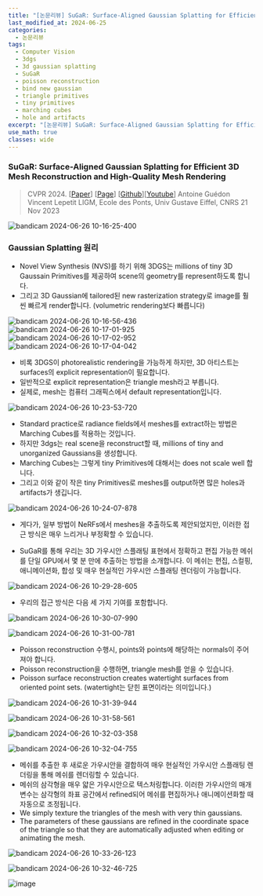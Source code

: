 ```yaml
---
title: "[논문리뷰] SuGaR: Surface-Aligned Gaussian Splatting for Efficient 3D Mesh Reconstruction and High-Quality Mesh Rendering"
last_modified_at: 2024-06-25
categories:
  - 논문리뷰
tags:
  - Computer Vision
  - 3dgs
  - 3d gaussian splatting
  - SuGaR
  - poisson reconstruction
  - bind new gaussian
  - triangle primitives
  - tiny primitives
  - marching cubes
  - hole and artifacts
excerpt: "[논문리뷰] SuGaR: Surface-Aligned Gaussian Splatting for Efficient 3D Mesh Reconstruction and High-Quality Mesh Rendering"
use_math: true
classes: wide
---
```


### SuGaR: Surface-Aligned Gaussian Splatting for Efficient 3D Mesh Reconstruction and High-Quality Mesh Rendering
> CVPR 2024. [[Paper](https://arxiv.org/abs/2311.12775)] [[Page](https://anttwo.github.io/sugar/)] [[Github](https://github.com/Anttwo/SuGaR)][[Youtube](https://www.youtube.com/watch?v=Ci0mgiQ8JgU)]
> Antoine Guédon Vincent Lepetit
> LIGM, Ecole des Ponts, Univ Gustave Eiffel, CNRS
> 21 Nov 2023

![bandicam 2024-06-26 10-16-25-400](https://github.com/sandokim/sandokim.github.io/assets/74639652/6a985a4b-7be3-4314-b2ca-2b77230c1b06)

### Gaussian Splatting 원리

- Novel View Synthesis (NVS)를 하기 위해 3DGS는 millions of tiny 3D Gaussain Primitives를 제공하여 scene의 geometry를 represent하도록 합니다.
- 그리고 3D Gaussian에 tailored된 new rasterization strategy로 image를 훨씬 빠르게 render합니다. (volumetric rendering보다 빠릅니다)

![bandicam 2024-06-26 10-16-56-436](https://github.com/sandokim/sandokim.github.io/assets/74639652/ea2c1bd3-2ac4-4a0f-878b-bcc9d0902ffd)
![bandicam 2024-06-26 10-17-01-925](https://github.com/sandokim/sandokim.github.io/assets/74639652/5ce92fb2-e640-40fd-b385-b9c5004fa6f8)
![bandicam 2024-06-26 10-17-02-952](https://github.com/sandokim/sandokim.github.io/assets/74639652/6356ad3c-b9c9-46d2-b5a9-637089d1754d)
![bandicam 2024-06-26 10-17-04-042](https://github.com/sandokim/sandokim.github.io/assets/74639652/eaaa9d1d-6c34-4319-9377-14f4f986f2cd)

- 비록 3DGS이 photorealistic rendering을 가능하게 하지만, 3D 아티스트는 surfaces의 explicit representation이 필요합니다.
- 일반적으로 explicit representation은 triangle mesh라고 부릅니다.
- 실제로, mesh는 컴퓨터 그래픽스에서 default representation입니다.
  
![bandicam 2024-06-26 10-23-53-720](https://github.com/sandokim/sandokim.github.io/assets/74639652/d470a8e4-c9fc-4338-83f1-361642fb2474)

- Standard practice로 radiance fields에서 meshes를 extract하는 방법은 Marching Cubes를 적용하는 것입니다.
- 하지만 3dgs는 real scene을 reconstruct할 때, millions of tiny and unorganized Gaussians을 생성합니다.
- Marching Cubes는 그렇게 tiny Primitives에 대해서는 does not scale well 합니다.
- 그리고 이와 같이 작은 tiny Primitives로 meshes를 output하면 많은 holes과 artifacts가 생깁니다.
  
![bandicam 2024-06-26 10-24-07-878](https://github.com/sandokim/sandokim.github.io/assets/74639652/16d23633-af01-4857-b41b-af359ead6125)

- 게다가, 일부 방법이 NeRFs에서 meshes을 추출하도록 제안되었지만, 이러한 접근 방식은 매우 느리거나 부정확할 수 있습니다.

- SuGaR를 통해 우리는 3D 가우시안 스플래팅 표현에서 정확하고 편집 가능한 메쉬를 단일 GPU에서 몇 분 만에 추출하는 방법을 소개합니다. 이 메쉬는 편집, 스컬핑, 애니메이션화, 합성 및 매우 현실적인 가우시안 스플래팅 렌더링이 가능합니다. 

![bandicam 2024-06-26 10-29-28-605](https://github.com/sandokim/sandokim.github.io/assets/74639652/46f203a9-d73e-47c1-9a91-f3aa9db915ef)

- 우리의 접근 방식은 다음 세 가지 기여를 포함합니다.
  
![bandicam 2024-06-26 10-30-07-990](https://github.com/sandokim/sandokim.github.io/assets/74639652/6230ec5c-f5c0-4a48-a676-a48386bdb778)

![bandicam 2024-06-26 10-31-00-781](https://github.com/sandokim/sandokim.github.io/assets/74639652/91df1854-090a-40a2-a018-94fb3bf35846)

- Poisson reconstruction 수행시, points와 points에 해당하는 normals이 주어져야 합니다.
- Poisson reconstruction을 수행하면, triangle mesh를 얻을 수 있습니다.
- Poisson surface reconstruction creates watertight surfaces from oriented point sets. (watertight는 닫힌 표면이라는 의미입니다.)

![bandicam 2024-06-26 10-31-39-944](https://github.com/sandokim/sandokim.github.io/assets/74639652/45f00650-7532-47dd-9229-d2fdb9c4f4cc)

![bandicam 2024-06-26 10-31-58-561](https://github.com/sandokim/sandokim.github.io/assets/74639652/286afc94-7177-4903-bf93-d8abd7e3699d)

![bandicam 2024-06-26 10-32-03-358](https://github.com/sandokim/sandokim.github.io/assets/74639652/613b8f64-579f-4530-b5c9-ba952cbd41d1)

![bandicam 2024-06-26 10-32-04-755](https://github.com/sandokim/sandokim.github.io/assets/74639652/3a695bb8-79dc-431e-be22-4b1a9a690687)

- 메쉬를 추출한 후 새로운 가우시안을 결합하여 매우 현실적인 가우시안 스플래팅 렌더링을 통해 메쉬를 렌더링할 수 있습니다.
- 메쉬의 삼각형을 매우 얇은 가우시안으로 텍스처링합니다. 이러한 가우시안의 매개변수는 삼각형의 좌표 공간에서 refined되어 메쉬를 편집하거나 애니메이션화할 때 자동으로 조정됩니다.
- We simply texture the triangles of the mesh with very thin gaussians.
- The parameters of these gaussians are refined in the coordinate space of the triangle so that they are automatically adjusted when editing or animating the mesh.

![bandicam 2024-06-26 10-33-26-123](https://github.com/sandokim/sandokim.github.io/assets/74639652/d7aeb6ac-2118-4f2f-a5bb-13f0cc20b177)

![bandicam 2024-06-26 10-32-46-725](https://github.com/sandokim/sandokim.github.io/assets/74639652/28926b22-cdad-4e23-be3c-9c789f225516)

![image](https://github.com/sandokim/sandokim.github.io/assets/74639652/c56b56d1-789f-4b5e-b143-036b4bba72d8)












